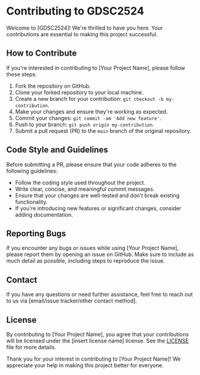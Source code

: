# Contributing to GDSC2524

Welcome to [GDSC2524]! We're thrilled to have you here. Your contributions are essential to making this project successful.

## How to Contribute

If you're interested in contributing to [Your Project Name], please follow these steps:

1. Fork the repository on GitHub.
2. Clone your forked repository to your local machine.
3. Create a new branch for your contribution: `git checkout -b my-contribution`.
4. Make your changes and ensure they're working as expected.
5. Commit your changes: `git commit -am 'Add new feature'`.
6. Push to your branch: `git push origin my-contribution`.
7. Submit a pull request (PR) to the `main` branch of the original repository.

## Code Style and Guidelines

Before submitting a PR, please ensure that your code adheres to the following guidelines:

- Follow the coding style used throughout the project.
- Write clear, concise, and meaningful commit messages.
- Ensure that your changes are well-tested and don't break existing functionality.
- If you're introducing new features or significant changes, consider adding documentation.

## Reporting Bugs

If you encounter any bugs or issues while using [Your Project Name], please report them by opening an issue on GitHub. Make sure to include as much detail as possible, including steps to reproduce the issue.

## Contact

If you have any questions or need further assistance, feel free to reach out to us via [email/issue tracker/other contact method].

## License

By contributing to [Your Project Name], you agree that your contributions will be licensed under the [insert license name] license. See the [LICENSE](link-to-license-file) file for more details.

Thank you for your interest in contributing to [Your Project Name]! We appreciate your help in making this project better for everyone.

